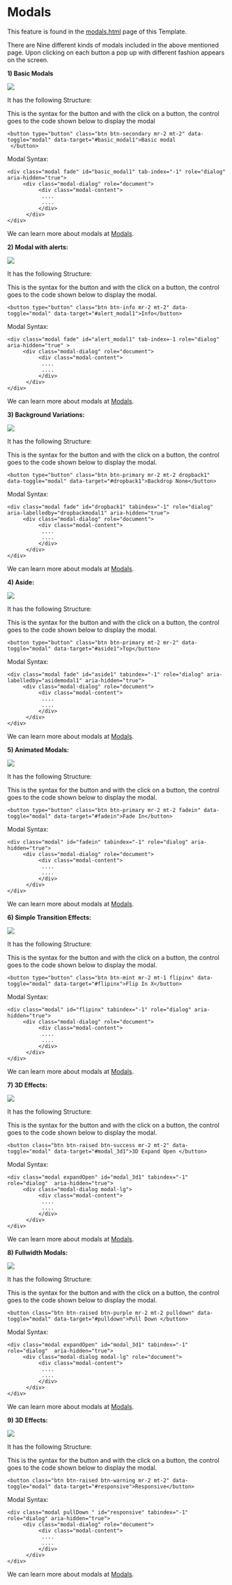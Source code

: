 # Modals

This feature is found in the [modals.html](http://new-admin.lorvent.in/modals.html) page of this Template.

There are Nine different kinds of modals included in the above mentioned page. Upon clicking on each button a pop up with different fashion appears on the screen.

**1\) Basic Modals**

![](../../.gitbook/assets/rare32.png)

It has the following Structure:

This is the syntax for the button and with the click on a button, the control goes to the code shown below to display the modal

```text
<button type="button" class="btn btn-secondary mr-2 mt-2" data-toggle="modal" data-target="#basic_modal1">Basic modal
 </button>
```

Modal Syntax:

```text
<div class="modal fade" id="basic_modal1" tab-index="-1" role="dialog" aria-hidden="true">
     <div class="modal-dialog" role="document">
          <div class="modal-content">
           ....
           ....
          </div>
      </div>
</div>
```

We can learn more about modals at [Modals](http://getbootstrap.com/).

**2\) Modal with alerts:**

![](../../.gitbook/assets/rare33.png)

It has the following Structure:

This is the syntax for the button and with the click on a button, the control goes to the code shown below to display the modal.

```text
<button type="button" class="btn btn-info mr-2 mt-2" data-toggle="modal" data-target="#alert_modal1">Info</button>
```

Modal Syntax:

```text
<div class="modal fade" id="alert_modal1" tab-index=-1 role="dialog" aria-hidden="true" >
     <div class="modal-dialog" role="document">
          <div class="modal-content">
           ....
           ....
          </div>
      </div>
</div>
```

We can learn more about modals at [Modals](http://getbootstrap.com/).

**3\) Background Variations:**

![](../../.gitbook/assets/rare35.png)

It has the following Structure:

This is the syntax for the button and with the click on a button, the control goes to the code shown below to display the modal.

```text
<button type="button" class="btn btn-primary mr-2 mt-2 dropback1" data-toggle="modal" data-target="#dropback1">Backdrop None</button>
```

Modal Syntax:

```text
<div class="modal fade" id="dropback1" tabindex="-1" role="dialog" aria-labelledby="dropbackmodal1" aria-hidden="true">
     <div class="modal-dialog" role="document">
          <div class="modal-content">
           ....
           ....
          </div>
      </div>
</div>
```

We can learn more about modals at [Modals](http://getbootstrap.com/).

**4\) Aside:**

![](../../.gitbook/assets/rare36.png)

It has the following Structure:

This is the syntax for the button and with the click on a button, the control goes to the code shown below to display the modal.

```text
<button type="button" class="btn btn-primary mt-2 mr-2" data-toggle="modal" data-target="#aside1">Top</button>
```

Modal Syntax:

```text
<div class="modal fade" id="aside1" tabindex="-1" role="dialog" aria-labelledby="asidemodal1" aria-hidden="true">
     <div class="modal-dialog" role="document">
          <div class="modal-content">
           ....
           ....
          </div>
      </div>
</div>
```

We can learn more about modals at [Modals](http://getbootstrap.com/).

**5\) Animated Modals:**

![](../../.gitbook/assets/rare37.png)

It has the following Structure:

This is the syntax for the button and with the click on a button, the control goes to the code shown below to display the modal.

```text
<button type="button" class="btn btn-primary mr-2 mt-2 fadein" data-toggle="modal" data-target="#fadein">Fade In</button>
```

Modal Syntax:

```text
<div class="modal" id="fadein" tabindex="-1" role="dialog" aria-hidden="true">
     <div class="modal-dialog" role="document">
          <div class="modal-content">
           ....
           ....
          </div>
      </div>
</div>
```

We can learn more about modals at [Modals](http://getbootstrap.com/).

**6\) Simple Transition Effects:**

![](../../.gitbook/assets/rare38.png)

It has the following Structure:

This is the syntax for the button and with the click on a button, the control goes to the code shown below to display the modal.

```text
<button type="button" class="btn btn-mint mr-2 mt-1 flipinx" data-toggle="modal" data-target="#flipinx">Flip In X</button>
```

Modal Syntax:

```text
<div class="modal" id="flipinx" tabindex="-1" role="dialog" aria-hidden="true">
     <div class="modal-dialog" role="document">
          <div class="modal-content">
           ....
           ....
          </div>
      </div>
</div>
```

We can learn more about modals at [Modals](http://getbootstrap.com/).

**7\) 3D Effects:**

![](../../.gitbook/assets/rare39.png)

It has the following Structure:

This is the syntax for the button and with the click on a button, the control goes to the code shown below to display the modal.

```text
<button class="btn btn-raised btn-success mr-2 mt-2" data-toggle="modal" data-target="#modal_3d1">3D Expand Open </button>
```

Modal Syntax:

```text
<div class="modal expandOpen" id="modal_3d1" tabindex="-1" role="dialog"  aria-hidden="true">
     <div class="modal-dialog modal-lg">
          <div class="modal-content">
           ....
           ....
          </div>
      </div>
</div>
```

We can learn more about modals at [Modals](http://getbootstrap.com/).

**8\) Fullwidth Modals:**

![](../../.gitbook/assets/rare40.png)

It has the following Structure:

This is the syntax for the button and with the click on a button, the control goes to the code shown below to display the modal.

```text
<button class="btn btn-raised btn-purple mr-2 mt-2 pulldown" data-toggle="modal" data-target="#pulldown">Pull Down </button>
```

Modal Syntax:

```text
<div class="modal expandOpen" id="modal_3d1" tabindex="-1" role="dialog"  aria-hidden="true">
     <div class="modal-dialog modal-lg" role="document">
          <div class="modal-content">
           ....
           ....
          </div>
      </div>
</div>
```

We can learn more about modals at [Modals](http://getbootstrap.com/).

**9\) 3D Effects:**

![](../../.gitbook/assets/rare41.png)

It has the following Structure:

This is the syntax for the button and with the click on a button, the control goes to the code shown below to display the modal.

```text
<button class="btn btn-raised btn-warning mr-2 mt-2" data-toggle="modal" data-target="#responsive">Responsive</button>
```

Modal Syntax:

```text
<div class="modal pullDown " id="responsive" tabindex="-1" role="dialog" aria-hidden="true">
     <div class="modal-dialog" role="document">
          <div class="modal-content">
           ....
           ....
          </div>
      </div>
</div>
```

We can learn more about modals at [Modals](http://getbootstrap.com/).

